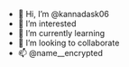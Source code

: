 - 👋 Hi, I’m @kannadask06
- 👀 I’m interested 
- 🌱 I’m currently learning 
- 💞️ I’m looking to collaborate 
- 📫 @name__encrypted

<!---
kannadask06/kannadask06 is a ✨ special ✨ repository because its `README.md` (this file) appears on your GitHub profile.
You can click the Preview link to take a look at your changes.
--->
